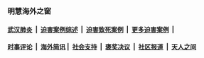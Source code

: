 
### 明慧海外之窗

####  [武汉肺炎](indexes/365.md?t=05201001) &nbsp;|&nbsp;  [迫害案例综述](indexes/328.md?t=05201001) &nbsp;|&nbsp; [迫害致死案例](indexes/277.md?t=05201001)  &nbsp;|&nbsp; [更多迫害案例](indexes/81.md?t=05201001)  &nbsp;|&nbsp; 
####  [时事评论](indexes/19.md?t=05201001) &nbsp;|&nbsp; [海外简讯](indexes/245.md?t=05201001)&nbsp;|&nbsp;  [社会支持](indexes/140.md?t=05201001) &nbsp;|&nbsp; [褒奖决议](indexes/282.md?t=05201001) &nbsp;|&nbsp; [社区报道](indexes/91.md?t=05201001)  &nbsp;|&nbsp; [天人之间](indexes/78.md?t=05201001) 

